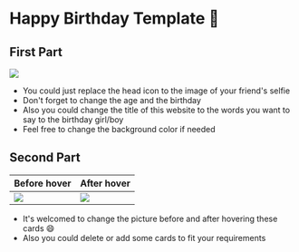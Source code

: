 # Happy Birthday Template :birthday: 

## First Part
![](https://i.imgur.com/TteGw05.png)
- You could just replace the head icon to the image of your friend's selfie
- Don't forget to change the age and the birthday
- Also you could change the title of this website to the words you want to say to the birthday girl/boy
- Feel free to change the background color if needed

## Second Part 

| Before hover                         | After hover                         |
| ------------------------------------ | ----------------------------------- |
| ![](https://i.imgur.com/cjIgQoT.png) | ![](https://i.imgur.com/MkzmW60.png)|

- It's welcomed to change the picture before and after hovering these cards :smile: 
- Also you could delete or add some cards to fit your requirements
